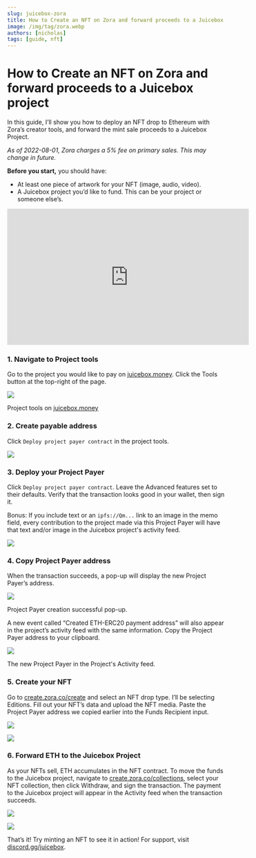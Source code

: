```yaml
---
slug: juicebox-zora
title: How to Create an NFT on Zora and forward proceeds to a Juicebox project
image: /img/tag/zora.webp
authors: [nicholas]
tags: [guide, nft]
---
```


# How to Create an NFT on Zora and forward proceeds to a Juicebox project

In this guide, I’ll show you how to deploy an NFT drop to Ethereum with Zora’s creator tools, and forward the mint sale proceeds to a Juicebox Project.

*As of 2022-08-01, Zora charges a 5% fee on primary sales. This may change in future.*

**Before you start,** you should have:
- At least one piece of artwork for your NFT (image, audio, video).
- A Juicebox project you’d like to fund. This can be your project or someone else’s.

<iframe width="560" height="315" src="https://www.youtube.com/embed/Ss35n_eZwj4" title="YouTube video player" frameborder="0" allow="accelerometer; autoplay; clipboard-write; encrypted-media; gyroscope; picture-in-picture" allowfullscreen></iframe>

### 1. Navigate to Project tools
Go to the project you would like to pay on [juicebox.money](http://juicebox.money). Click the Tools button at the top-right of the page.

![](Untitled.webp)
<p class="subtitle">Project tools on <a href="https://juicebox.money">juicebox.money</a></p>

### 2. Create payable address

Click `Deploy project payer contract` in the project tools.

![](Untitled1.webp)

### 3. Deploy your Project Payer
Click `Deploy project payer contract`. Leave the Advanced features set to their defaults. Verify that the transaction looks good in your wallet, then sign it.

Bonus: If you include text or an `ipfs://Qm...` link to an image in the memo field, every contribution to the project made via this Project Payer will have that text and/or image in the Juicebox project's activity feed.

![](Untitled2.webp)

### 4. Copy Project Payer address
When the transaction succeeds, a pop-up will display the new Project Payer’s address.

![](Untitled3.webp)
<p class="subtitle">Project Payer creation successful pop-up.</p>

A new event called “Created ETH-ERC20 payment address” will also appear in the project’s activity feed with the same information. Copy the Project Payer address to your clipboard.

![](Untitled4.webp)
<p class="subtitle">The new Project Payer in the Project's Activity feed.</p>

### 5. Create your NFT
Go to [create.zora.co/create](https://create.zora.co/create) and select an NFT drop type. I’ll be selecting Editions. Fill out your NFT’s data and upload the NFT media. Paste the Project Payer address we copied earlier into the Funds Recipient input.

![](Untitled5.webp)

![](Untitled6.webp)

### 6. Forward ETH to the Juicebox Project
As your NFTs sell, ETH accumulates in the NFT contract. To move the funds to the Juicebox project, navigate to [create.zora.co/collections](http://create.zora.co/collections), select your NFT collection, then click Withdraw, and sign the transaction. The payment to the Juicebox project will appear in the Activity feed when the transaction succeeds.

![](Untitled7.webp)

![](Untitled8.webp)

That’s it! Try minting an NFT to see it in action! For support, visit [discord.gg/juicebox](http://discord.gg/juicebox).
